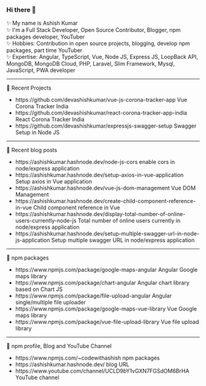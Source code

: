 ### Hi there 👋

✨ My name is Ashish Kumar  
✨ I'm a Full Stack Developer, Open Source Contributor, Blogger, npm packages developer, YouTuber  
✨ Hobbies: Contribution in open source projects, blogging, develop npm packages, part time YouTuber  
✨ Expertise: Angular, TypeScript, Vue, Node JS, Express JS, LoopBack API, MongoDB, MongoDB Cloud, PHP, Laravel, Slim Framework, Mysql, JavaScript, PWA developer  

<hr/>

📜 Recent Projects
<ul>
  <li>https://github.com/devashishkumar/vue-js-corona-tracker-app Vue Corona Tracker India</li>
  <li>https://github.com/devashishkumar/react-corona-tracker-app-india React Corona Tracker India</li>
  <li>https://github.com/devashishkumar/expressjs-swagger-setup Swagger Setup in Node JS</li>
</ul>

<hr/>

📜 Recent blog posts

<ul>
  <li>https://ashishkumar.hashnode.dev/node-js-cors enable cors in node/express application</li>
  <li>https://ashishkumar.hashnode.dev/setup-axios-in-vue-application Setup axios in Vue application</li>
  <li>https://ashishkumar.hashnode.dev/vue-js-dom-management Vue DOM Management</li>
  <li>https://ashishkumar.hashnode.dev/create-child-component-reference-in-vue Child component reference in Vue</li>
  <li>https://ashishkumar.hashnode.dev/display-total-number-of-online-users-currently-node-js Total number of online users currently in node/express application</li>
  <li>https://ashishkumar.hashnode.dev/setup-multiple-swagger-url-in-node-js-application Setup multiple swagger URL in node/express application</li>
</ul>

<hr/>

📜 npm packages

<ul>
  <li>https://www.npmjs.com/package/google-maps-angular Angular Google maps library</li>
  <li>https://www.npmjs.com/package/chart-angular Angular chart library based on Chart JS</li>
  <li>https://www.npmjs.com/package/file-upload-angular Angular single/multiple file uploader</li>
  <li>https://www.npmjs.com/package/google-maps-vue-library Vue Google maps library</li>
  <li>https://www.npmjs.com/package/vue-file-upload-library Vue file upload library</li>
</ul>

<hr/>

📜 npm profile, Blog and YouTube Channel

<ul>
  <li>https://www.npmjs.com/~codewithashish npm packages</li>
  <li>https://ashishkumar.hashnode.dev/ blog URL</li>
  <li>https://www.youtube.com/channel/UCLD9bY1vGXN7FGSdOM6BrHA YouTube channel</li>
</ul>

<!--
**devashishkumar/devashishkumar** is a ✨ _special_ ✨ repository because its `README.md` (this file) appears on your GitHub profile.

Here are some ideas to get you started:

- 🔭 I’m currently working on ...
- 🌱 I’m currently learning ...
- 👯 I’m looking to collaborate on ...
- 🤔 I’m looking for help with ...
- 💬 Ask me about ...
- 📫 How to reach me: ...
- 😄 Pronouns: ...
- ⚡ Fun fact: ...
-->
